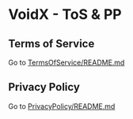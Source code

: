 # VoidX - ToS & PP

## Terms of Service
Go to [TermsOfService/README.md](/TermsOfService/README.md)

## Privacy Policy
Go to [PrivacyPolicy/README.md](/PrivacyPolicy/README.md)
